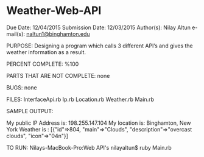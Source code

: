 # Weather-Web-API

Due Date: 12/04/2015
Submission Date: 12/03/2015
Author(s): Nilay Altun
e-mail(s): naltun1@binghamton.edu


PURPOSE:
Designing a program which calls 3 different API’s and gives the weather information as a result.


PERCENT COMPLETE:
%100


PARTS THAT ARE NOT COMPLETE:
none


BUGS:
none


FILES:
InterfaceApi.rb
Ip.rb
Location.rb
Weather.rb
Main.rb


SAMPLE OUTPUT:

My public IP Address is: 198.255.147.104
My location is: Binghamton, New York
Weather is : [{"id"=>804, "main"=>"Clouds", "description"=>"overcast clouds", "icon"=>"04n"}]



TO RUN:
Nilays-MacBook-Pro:Web API's nilayaltun$ ruby Main.rb
